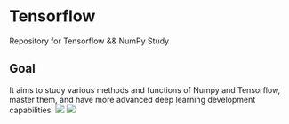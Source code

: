# Tensorflow
Repository for Tensorflow && NumPy Study 

## Goal
It aims to study various methods and functions of Numpy and Tensorflow, master them, and have more advanced deep learning development capabilities.
<img src="https://img.shields.io/badge/Tensorflow-FF6F00?style=flat-square&logo=Tensorflow&logoColor=white"/>
<img src="https://img.shields.io/badge/Numpy-013243?style=flat-square&logo=Numpy&logoColor=white"/>  
